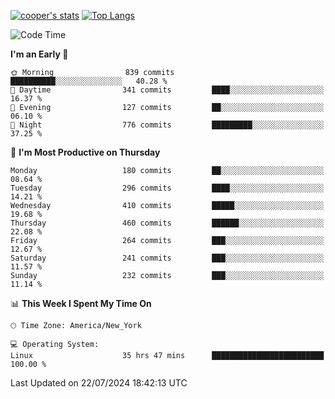 [![cooper's stats](https://github-readme-stats-l2ak-km2n59e3j-coopjzs-projects.vercel.app/api?username=coopjz&count_private=true)](https://github.com/coopjz/github-readme-stats)
[![Top Langs](https://github-readme-stats-l2ak-km2n59e3j-coopjzs-projects.vercel.app/api/top-langs/?username=coopjz&count_private=true&langs_count=8&layout=compact&&hide=C)](https://github.com/coopjz/github-readme-stats)
<!--START_SECTION:waka-->
![Code Time](http://img.shields.io/badge/Code%20Time-123%20hrs%2011%20mins-blue)

**I'm an Early 🐤** 

```text
🌞 Morning                839 commits         ██████████░░░░░░░░░░░░░░░   40.28 % 
🌆 Daytime                341 commits         ████░░░░░░░░░░░░░░░░░░░░░   16.37 % 
🌃 Evening                127 commits         ██░░░░░░░░░░░░░░░░░░░░░░░   06.10 % 
🌙 Night                  776 commits         █████████░░░░░░░░░░░░░░░░   37.25 % 
```
📅 **I'm Most Productive on Thursday** 

```text
Monday                   180 commits         ██░░░░░░░░░░░░░░░░░░░░░░░   08.64 % 
Tuesday                  296 commits         ████░░░░░░░░░░░░░░░░░░░░░   14.21 % 
Wednesday                410 commits         █████░░░░░░░░░░░░░░░░░░░░   19.68 % 
Thursday                 460 commits         ██████░░░░░░░░░░░░░░░░░░░   22.08 % 
Friday                   264 commits         ███░░░░░░░░░░░░░░░░░░░░░░   12.67 % 
Saturday                 241 commits         ███░░░░░░░░░░░░░░░░░░░░░░   11.57 % 
Sunday                   232 commits         ███░░░░░░░░░░░░░░░░░░░░░░   11.14 % 
```


📊 **This Week I Spent My Time On** 

```text
🕑︎ Time Zone: America/New_York

💻 Operating System: 
Linux                    35 hrs 47 mins      █████████████████████████   100.00 % 
```


 Last Updated on 22/07/2024 18:42:13 UTC
<!--END_SECTION:waka-->
